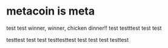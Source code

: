 # metacoin is meta

test
test
winner, winner, chicken dinner!!
test
testttest
test
test

testtest
test
test
testtesttest
test
test
test
testtest
